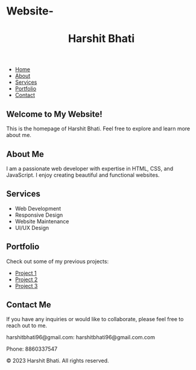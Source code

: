 # Website-
<!DOCTYPE html>
<html>
<head>
  <title>Harshit Bhati</title>
  <style>
    /* Add CSS styles here for styling the website */
  </style>
</head>
<body>
  <header>
    <h1>Harshit Bhati</h1>
  </header>

  <nav>
    <ul>
      <li><a href="#home">Home</a></li>
      <li><a href="#about">About</a></li>
      <li><a href="#services">Services</a></li>
      <li><a href="#portfolio">Portfolio</a></li>
      <li><a href="#contact">Contact</a></li>
    </ul>
  </nav>

  <section id="home">
    <h2>Welcome to My Website!</h2>
    <p>This is the homepage of Harshit Bhati. Feel free to explore and learn more about me.</p>
  </section>

  <section id="about">
    <h2>About Me</h2>
    <p>I am a passionate web developer with expertise in HTML, CSS, and JavaScript. I enjoy creating beautiful and functional websites.</p>
  </section>

  <section id="information">
    <h2>Services</h2>
    <ul>
      <li>Web Development</li>
      <li>Responsive Design</li>
      <li>Website Maintenance</li>
      <li>UI/UX Design</li>
    </ul>
  </section>

  <section id="portfolio">
    <h2>Portfolio</h2>
    <p>Check out some of my previous projects:</p>
    <ul>
      <li><a href="#">Project 1</a></li>
      <li><a href="#">Project 2</a></li>
      <li><a href="#">Project 3</a></li>
    </ul>
  </section>

  <section id="8860337547">
    <h2>Contact Me</h2>
    <p>If you have any inquiries or would like to collaborate, please feel free to reach out to me.</p>
    <p>harshitbhati96@gmail.com: harshitbhati96@gmail.com.com</p>
    <p>Phone: 8860337547</p>
  </section>

  <footer>
    <p>&copy; 2023 Harshit Bhati. All rights reserved.</p>
  </footer>
</body>
</html>
